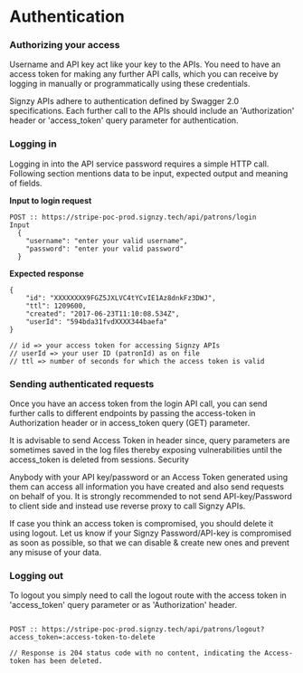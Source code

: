 # Authentication

### Authorizing your access <a href="#authorizing-your-access" id="authorizing-your-access"></a>

Username and API key act like your key to the APIs. You need to have an access token for making any further API calls, which you can receive by logging in manually or programmatically using these credentials.

Signzy APIs adhere to authentication defined by Swagger 2.0 specifications. Each further call to the APIs should include an 'Authorization' header or 'access\_token' query parameter for authentication.

### Logging in <a href="#logging-in" id="logging-in"></a>

Logging in into the API service password requires a simple HTTP call. Following section mentions data to be input, expected output and meaning of fields.

**Input to login request**

```
POST :: https://stripe-poc-prod.signzy.tech/api/patrons/login
Input
  {
    "username": "enter your valid username",
    "password": "enter your valid password"
  }
```

**Expected response**

```
{
    "id": "XXXXXXXX9FGZ5JXLVC4tYCvIE1Az8dnkFz3DWJ",
    "ttl": 1209600,
    "created": "2017-06-23T11:10:08.534Z",
    "userId": "594bda31fvdXXXX344baefa"
}

// id => your access token for accessing Signzy APIs
// userId => your user ID (patronId) as on file
// ttl => number of seconds for which the access token is valid

```

### Sending authenticated requests <a href="#sending-authenticated-requests" id="sending-authenticated-requests"></a>

Once you have an access token from the login API call, you can send further calls to different endpoints by passing the access-token in Authorization header or in access\_token query (GET) parameter.

It is advisable to send Access Token in header since, query parameters are sometimes saved in the log files thereby exposing vulnerabilities until the access\_token is deleted from sessions. Security

Anybody with your API key/password or an Access Token generated using them can access all information you have created and also send requests on behalf of you. It is strongly recommended to not send API-key/Password to client side and instead use reverse proxy to call Signzy APIs.

If case you think an access token is compromised, you should delete it using logout. Let us know if your Signzy Password/API-key is compromised as soon as possible, so that we can disable & create new ones and prevent any misuse of your data.

### Logging out <a href="#logging-out" id="logging-out"></a>

To logout you simply need to call the logout route with the access token in 'access\_token' query parameter or as 'Authorization' header.

```

POST :: https://stripe-poc-prod.signzy.tech/api/patrons/logout?access_token=:access-token-to-delete

// Response is 204 status code with no content, indicating the Access-token has been deleted.

```

